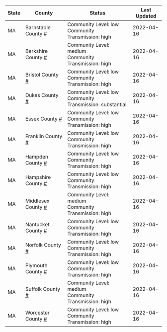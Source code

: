 State | County | Status | Last Updated
--- | --- | --- | --- 
MA | Barnstable County <a href="#barnstable_county">#</a> | <a name="barnstable_county"></a>Community Level: low<br/>Community Transmission: high | 2022-04-16
MA | Berkshire County <a href="#berkshire_county">#</a> | <a name="berkshire_county"></a>Community Level: medium<br/>Community Transmission: high | 2022-04-16
MA | Bristol County <a href="#bristol_county">#</a> | <a name="bristol_county"></a>Community Level: low<br/>Community Transmission: high | 2022-04-16
MA | Dukes County <a href="#dukes_county">#</a> | <a name="dukes_county"></a>Community Level: low<br/>Community Transmission: substantial | 2022-04-16
MA | Essex County <a href="#essex_county">#</a> | <a name="essex_county"></a>Community Level: low<br/>Community Transmission: high | 2022-04-16
MA | Franklin County <a href="#franklin_county">#</a> | <a name="franklin_county"></a>Community Level: low<br/>Community Transmission: high | 2022-04-16
MA | Hampden County <a href="#hampden_county">#</a> | <a name="hampden_county"></a>Community Level: low<br/>Community Transmission: high | 2022-04-16
MA | Hampshire County <a href="#hampshire_county">#</a> | <a name="hampshire_county"></a>Community Level: low<br/>Community Transmission: high | 2022-04-16
MA | Middlesex County <a href="#middlesex_county">#</a> | <a name="middlesex_county"></a>Community Level: medium<br/>Community Transmission: high | 2022-04-16
MA | Nantucket County <a href="#nantucket_county">#</a> | <a name="nantucket_county"></a>Community Level: low<br/>Community Transmission: high | 2022-04-16
MA | Norfolk County <a href="#norfolk_county">#</a> | <a name="norfolk_county"></a>Community Level: low<br/>Community Transmission: high | 2022-04-16
MA | Plymouth County <a href="#plymouth_county">#</a> | <a name="plymouth_county"></a>Community Level: low<br/>Community Transmission: high | 2022-04-16
MA | Suffolk County <a href="#suffolk_county">#</a> | <a name="suffolk_county"></a>Community Level: medium<br/>Community Transmission: high | 2022-04-16
MA | Worcester County <a href="#worcester_county">#</a> | <a name="worcester_county"></a>Community Level: low<br/>Community Transmission: high | 2022-04-16
